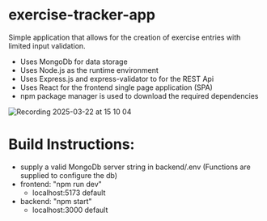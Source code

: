 # exercise-tracker-app
Simple application that allows for the creation of exercise entries with limited input validation.
- Uses MongoDb for data storage
- Uses Node.js as the runtime environment
- Uses Express.js and express-validator to for the REST Api
- Uses React for the frontend single page application (SPA)
- npm package manager is used to download the required dependencies

![Recording 2025-03-22 at 15 10 04](https://github.com/user-attachments/assets/0618b8f7-9877-4788-a18f-12dfb03cf4bd)


# Build Instructions:
- supply a valid MongoDb server string in backend/.env (Functions are supplied to configure the db)
- frontend: "npm run dev"
  - localhost:5173 default
- backend: "npm start"
  - localhost:3000 default
